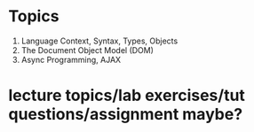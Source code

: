# Topics
1. Language Context, Syntax, Types, Objects
2. The Document Object Model (DOM)
3. Async Programming, AJAX

# lecture topics/lab exercises/tut questions/assignment maybe?
